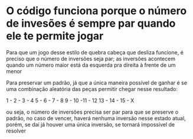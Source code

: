 # O código funciona porque o número de invesões é sempre par quando ele te permite jogar

Para que um jogo desse estilo de quebra cabeça que desliza funcione, é preciso que o número de inversões seja par; as inversões acontecem quando um número maior está da esquerda pra direita à frente de um menor

Para preservar um padrão, já que a única maneira possível de ganhar é se uma combinação aleatória das peças permitir chegar nesse resultado:

1 - 2 - 3 - 4
5 - 6 - 7 - 8
9 - 10 -11 - 12
13 - 14 - 15 - X

ou seja, o número de inversões precisa ser par para que se preserve o padrão, no caso de vencer, haverá nenhuma inversão nesse estado atual, porém, se daí já houver uma única inversão,
se tornará impossível de resolver
